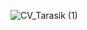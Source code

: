![CV_Tarasik (1)](https://user-images.githubusercontent.com/91851663/221856815-a1776a86-9789-49a1-925f-083eb5488347.jpg)
